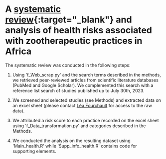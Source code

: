 # A [systematic review](https://www.medrxiv.org/content/10.1101/2024.02.14.24302750v1){:target="_blank"} and analysis of health risks associated with zootherapeutic practices in Africa

The systematic review was conducted in the following steps:

1. Using 'f_Web_scrap.py' and the search terms described in the methods, we retrieved peer-reviewed articles from scientific literature databases (PubMed and Google Scholar). We complemented this search with a reference list search of studies published up to July 30th, 2023.

2. We screened and selected studies (see Methods) and extracted data on an excel sheet (please contact [Léa Fourchault](mailto:lfourchault@naturalsciences.be) for access to the raw data).

3. We attributed a risk score to each practice recorded on the excel sheet using 'f_Data_transformation.py' and categories described in the Methods.

4. We conducted the analysis on the resulting dataset using 'Main_health.R' while 'Supp_info_health.R' contains code for supporting elements.
